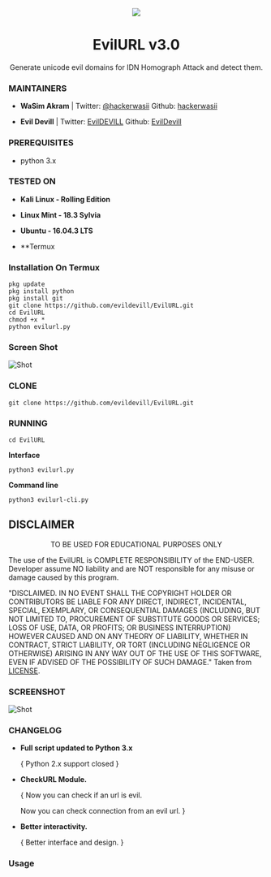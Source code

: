 <p align="center">
  <img src="https://github.com/evildevill/EvilURL/blob/master/Images/evilurl.png"/>
</p>

<h1 align="center">EvilURL v3.0</h1>
<p align="center">
  Generate unicode evil domains for IDN Homograph Attack and detect them.
</p>

### MAINTAINERS
* **WaSim Akram** | 
Twitter: <a href="https://twitter.com/hackerwasii">@hackerwasii</a>
Github: <a href="https://github.com/hackerwasii">hackerwasii</a>

* **Evil Devill** | 
Twitter: <a href="https://twitter.com/hackerwasii">EvilDEVILL</a>
Github: <a href="https://github.com/evildevill">EvilDevill</a>

### PREREQUISITES

* python 3.x 

### TESTED ON
* **Kali Linux - Rolling Edition**

* **Linux Mint - 18.3 Sylvia**

* **Ubuntu - 16.04.3 LTS**

* **Termux

### Installation On Termux

```
pkg update 
pkg install python
pkg install git 
git clone https://github.com/evildevill/EvilURL.git
cd EvilURL
chmod +x *
python evilurl.py
```
### Screen Shot

![Shot](https://github.com/evildevill/EvilURL/blob/master/Images/sc.png)

### CLONE
```
git clone https://github.com/evildevill/EvilURL.git
```

### RUNNING
```
cd EvilURL
```
**Interface**

```
python3 evilurl.py
```

**Command line**
```
python3 evilurl-cli.py
```

## DISCLAIMER
<p align="center">
  TO BE USED FOR EDUCATIONAL PURPOSES ONLY
</p>

The use of the EvilURL is COMPLETE RESPONSIBILITY of the END-USER. Developer assume NO liability and are NOT responsible for any misuse or damage caused by this program.

"DISCLAIMED. IN NO EVENT SHALL THE COPYRIGHT HOLDER OR CONTRIBUTORS BE LIABLE
FOR ANY DIRECT, INDIRECT, INCIDENTAL, SPECIAL, EXEMPLARY, OR CONSEQUENTIAL
DAMAGES (INCLUDING, BUT NOT LIMITED TO, PROCUREMENT OF SUBSTITUTE GOODS OR
SERVICES; LOSS OF USE, DATA, OR PROFITS; OR BUSINESS INTERRUPTION) HOWEVER
CAUSED AND ON ANY THEORY OF LIABILITY, WHETHER IN CONTRACT, STRICT LIABILITY,
OR TORT (INCLUDING NEGLIGENCE OR OTHERWISE) ARISING IN ANY WAY OUT OF THE USE
OF THIS SOFTWARE, EVEN IF ADVISED OF THE POSSIBILITY OF SUCH DAMAGE."
Taken from [LICENSE](LICENSE).

### SCREENSHOT
![Shot](https://github.com/evildevill/EvilURL/blob/master/Images/sc.png)

### CHANGELOG
* **Full script updated to Python 3.x**

  { Python 2.x support closed }
  
* **CheckURL Module.**
  
  { Now you can check if an url is evil.
  
    Now you can check connection from an evil url. }
    
* **Better interactivity.**
  
  { Better interface and design. }


### Usage 
<p align="center">
<a href="https://youtube.com/thelinuxchoice
  <img src="https://raw.githubusercontent.com/evildevill/EvilURL/master/Images/sce.png" />
</a></p>

